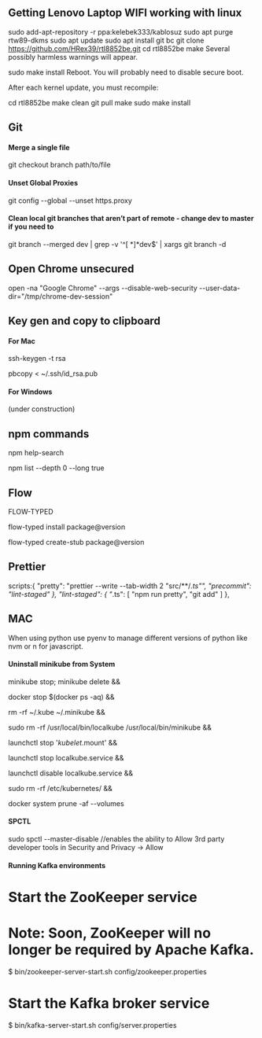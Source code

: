 ## Getting Lenovo Laptop WIFI working with linux 

sudo add-apt-repository -r ppa:kelebek333/kablosuz 
sudo apt purge rtw89-dkms 
sudo apt update
sudo apt install git bc
git clone https://github.com/HRex39/rtl8852be.git
cd rtl8852be
make
Several possibly harmless warnings will appear.

sudo make install
Reboot. You will probably need to disable secure boot.

After each kernel update, you must recompile:

cd rtl8852be
make clean
git pull
make
sudo make install

## Git

#### Merge a single file 
git checkout branch path/to/file

#### Unset Global Proxies
git config --global --unset https.proxy

#### Clean local git branches that aren’t part of remote  - change dev to master if you need to 
git branch --merged dev | grep -v '^[ *]*dev$' | xargs git branch -d

## Open Chrome unsecured 
 open -na "Google Chrome" --args --disable-web-security --user-data-dir="/tmp/chrome-dev-session"
 
## Key gen and copy to clipboard 

#### For Mac
ssh-keygen -t rsa

pbcopy < ~/.ssh/id_rsa.pub

#### For Windows

(under construction)

## npm commands
npm help-search 

npm list --depth 0 --long true

## Flow 

FLOW-TYPED

flow-typed install package@version

flow-typed create-stub package@version

## Prettier
scripts:{
 "pretty": "prettier --write --tab-width 2 \"src/**/*.ts\"",
 "precommit": "lint-staged"
  },
  "lint-staged": {
    "*.ts": [
      "npm run pretty",
      "git add"
    ]
  },

## MAC

When using python use pyenv to manage different versions of python like nvm or n for javascript.

#### Uninstall minikube from System
minikube stop; minikube delete &&

docker stop $(docker ps -aq) &&

rm -rf ~/.kube ~/.minikube &&

sudo rm -rf /usr/local/bin/localkube /usr/local/bin/minikube &&

launchctl stop '*kubelet*.mount' &&

launchctl stop localkube.service &&

launchctl disable localkube.service &&

sudo rm -rf /etc/kubernetes/ &&

docker system prune -af --volumes

#### SPCTL

sudo spctl --master-disable //enables the ability to Allow 3rd party developer tools in Security and Privacy -> Allow

#### Running Kafka environments
# Start the ZooKeeper service
# Note: Soon, ZooKeeper will no longer be required by Apache Kafka.
$ bin/zookeeper-server-start.sh config/zookeeper.properties

# Start the Kafka broker service
$ bin/kafka-server-start.sh config/server.properties
